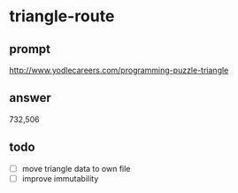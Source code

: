 # triangle-route

## prompt
http://www.yodlecareers.com/programming-puzzle-triangle

## answer
732,506

## todo
- [ ] move triangle data to own file
- [ ] improve immutability
